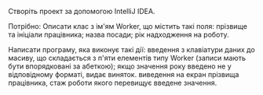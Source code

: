 Створіть проект за допомогою IntelliJ IDEA.

Потрібно: Описати клас з ім'ям Worker, що містить такі поля:
прізвище та ініціали працівника;
назва посади;
рік надходження на роботу.

Написати програму, яка виконує такі дії:
введення з клавіатури даних до масиву, що складається з п'яти елементів типу Worker (записи мають бути впорядковані за абеткою);
якщо значення року введено не у відповідному форматі, видає виняток.
виведення на екран прізвища працівника, стаж роботи якого перевищує введене значення.